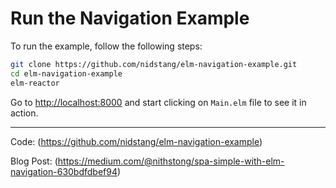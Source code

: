 # Run the Navigation Example

To run the example, follow the following steps:

```bash
git clone https://github.com/nidstang/elm-navigation-example.git
cd elm-navigation-example
elm-reactor
```
Go to [http://localhost:8000](http://localhost:8000) and start clicking on `Main.elm` file to see it in action.


---

Code: (https://github.com/nidstang/elm-navigation-example)

Blog Post: (https://medium.com/@nithstong/spa-simple-with-elm-navigation-630bdfdbef94)
